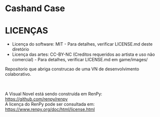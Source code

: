 # Cashand Case

<h1>LICENÇAS</h1>
<ul>
<li>Licença do software: MIT - Para detalhes, verificar LICENSE.md deste diretório</li>
<li>Licença das artes: CC-BY-NC (Creditos requeridos ao artista e uso não comercial) - Para detalhes, verificar LICENSE.md em game/images/</li>
</ul>



Repositorio que abriga construcao de uma VN de desenvolvimento colaborativo.

<br><br>
A Visual Novel está sendo construída em RenPy: https://github.com/renpy/renpy<br>
A licença do RenPy pode ser consultada em: https://www.renpy.org/doc/html/license.html
